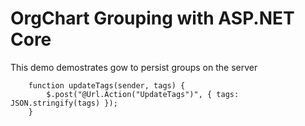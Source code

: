 # OrgChart Grouping with ASP.NET Core

This demo demostrates gow to persist groups on the server

        function updateTags(sender, tags) {
            $.post("@Url.Action("UpdateTags")", { tags: JSON.stringify(tags) });
        }
